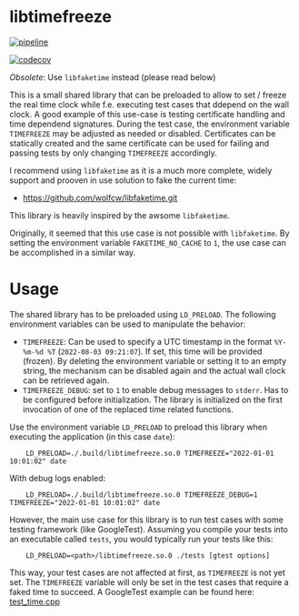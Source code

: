 libtimefreeze
=============

[![pipeline](https://gitlab.com/zahnputzmonster/libtimefreeze/badges/main/pipeline.svg)](https://gitlab.com/zahnputzmonster/libtimefreeze/-/commits/main)

[![codecov](https://codecov.io/gl/zahnputzmonster/libtimefreeze/branch/main/graph/badge.svg?token=719ZBL64D6)](https://codecov.io/gl/zahnputzmonster/libtimefreeze)

*Obsolete*: Use `libfaketime` instead (please read below)

This is a small shared library that can be preloaded to allow to set / freeze
the real time clock while f.e. executing test cases that ddepend on the wall
clock.
A good example of this use-case is testing certificate handling and time
dependend signatures. During the test case, the environment variable
`TIMEFREEZE` may be adjusted as needed or disabled. Certificates can be
statically created and the same certificate can be used for failing and passing
tests by only changing `TIMEFREEZE` accordingly.

I recommend using `libfaketime` as it is a much more complete, widely support
and prooven in use solution to fake the current time:
- https://github.com/wolfcw/libfaketime.git

This library is heavily inspired by the awsome `libfaketime`.

Originally, it seemed that this use case is not possible with `libfaketime`.
By setting the environment variable `FAKETIME_NO_CACHE` to `1`, the use case can
be accomplished in a similar way.


# Usage

The shared library has to be preloaded using `LD_PRELOAD`. The following
environment variables can be used to manipulate the behavior:
- `TIMEFREEZE`: Can be used to specify a UTC timestamp in the format
  `%Y-%m-%d %T` (`2022-08-03 09:21:07`). If set, this time will be provided
  (frozen). By deleting the environment variable or setting it to an empty
  string, the mechanism can be disabled again and the actual wall clock can be
  retrieved again.
- `TIMEFREEZE_DEBUG`: set to `1` to enable debug messages to `stderr`. Has to
  be configured before initialization. The library is initialized on the first
  invocation of one of the replaced time related functions.

Use the environment variable `LD_PRELOAD` to preload this library when
executing the application (in this case `date`):

        LD_PRELOAD=./.build/libtimefreeze.so.0 TIMEFREEZE="2022-01-01 10:01:02" date

With debug logs enabled:

        LD_PRELOAD=./.build/libtimefreeze.so.0 TIMEFREEZE_DEBUG=1 TIMEFREEZE="2022-01-01 10:01:02" date

However, the main use case for this library is to run test cases with some
testing framework (like GoogleTest). Assuming you compile your tests into an
executable called `tests`, you would typically run your tests like this:

        LD_PRELOAD=<path>/libtimefreeze.so.0 ./tests [gtest options]

This way, your test cases are not affected at first, as `TIMEFREEZE` is not
yet set. The `TIMEFREEZE` variable will only be set in the test cases that
require a faked time to succeed.
A GoogleTest example can be found here: [test\_time.cpp](examples/gtest_example/src/test_time.cpp)
